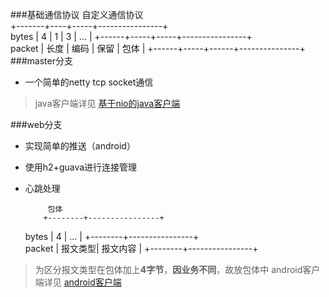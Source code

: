 ###基础通信协议
	                自定义通信协议       
 	  	   +-------+----+-----+----------------+     
	bytes  |   4  |  1  | 3   |  ...           |
	 	   +------+-----+-----+----------------+     
	packet | 长度 | 编码 | 保留 | 包体           |
	       +------+-----+------+---------------+ 
###master分支
* 一个简单的netty tcp socket通信  

> java客户端详见 [基于nio的java客户端](https://github.com/flatychen/nettyPusherClient)  

###web分支
*  实现简单的推送（android）  
*  使用h2+guava进行连接管理
*  心跳处理 

			包体       
 	  	   +--------+----------------+     
	bytes  |    4   |   ...          |
	 	   +--------+----------------+   
	packet | 报文类型|    报文内容     |
	       +--------+----------------+ 

> 为区分报文类型在包体加上**4字节**，**因业务不同**，故放包体中
> android客户端详见 [android客户端](https://github.com/flatychen/nettyPusherAndroid)
 

